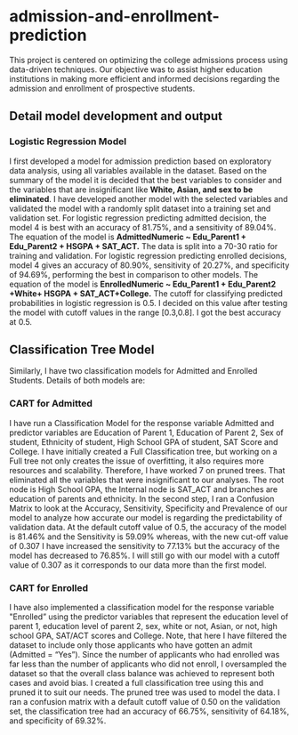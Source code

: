 # admission-and-enrollment-prediction
This project is centered on optimizing the college admissions process using data-driven techniques. Our objective was to assist higher education institutions in making more efficient and informed decisions
regarding the admission and enrollment of prospective students.


## Detail model development and output
### Logistic Regression Model

I first developed a model for admission prediction based on exploratory data analysis, using all variables 
available in the dataset. Based on the summary of the model it is decided that the best variables to consider 
and the variables that are insignificant like **White, Asian, and sex to be eliminated**. 
I have developed another model with the selected variables and validated the model with a randomly split 
dataset into a training set and validation set. For logistic regression predicting admitted decision, the 
model 4 is best with an accuracy of 81.75%, and a sensitivity of 89.04%. The equation of the model is 
**AdmittedNumeric ~ Edu_Parent1 + Edu_Parent2 + HSGPA + SAT_ACT.** 
The data is split into a 70-30 ratio for training and 
validation. For logistic regression predicting enrolled decisions, model 4 gives an accuracy of 80.90%, 
sensitivity of 20.27%, and specificity of 94.69%, performing the best in comparison to other models. The 
equation of the model is 
**EnrolledNumeric ~ Edu_Parent1 + Edu_Parent2 +White+ HSGPA + SAT_ACT+College.** 
The cutoff for classifying predicted probabilities in logistic regression is 0.5. I decided 
on this value after testing the model with cutoff values in the range [0.3,0.8]. I got the best accuracy at 0.5.

## Classification Tree Model
Similarly, I have two classification models for Admitted and Enrolled Students. Details of both models 
are:
### CART for Admitted 

I have run a Classification Model for the response variable Admitted and predictor variables are Education 
of Parent 1, Education of Parent 2, Sex of student, Ethnicity of student, High School GPA of student, SAT 
Score and College. I have initially created a Full Classification tree, but working on a Full tree not only 
creates the issue of overfitting, it also requires more resources and scalability. Therefore, I have worked 
7 on pruned trees. That eliminated all the variables that were insignificant to our analyses. The root node is 
High School GPA, the Internal node is SAT_ACT and branches are education of parents and ethnicity. 
In the second step, I ran a Confusion Matrix to look at the Accuracy, Sensitivity, Specificity and 
Prevalence of our model to analyze how accurate our model is regarding the predictability of validation 
data. At the default cutoff value of 0.5, the accuracy of the model is 81.46% and the Sensitivity is 59.09% whereas, 
with the new cut-off value of 0.307 I have increased the sensitivity to 77.13% but the accuracy of the 
model has decreased to 76.85%. I will still go with our model with a cutoff value of 0.307 as it 
corresponds to our data more than the first model. 

### CART for Enrolled
I have also implemented a classification model for the response variable "Enrolled” using the predictor 
variables that represent the education level of parent 1, education level of parent 2, sex, white or not, Asian,
or not, high school GPA, SAT/ACT scores and College. Note, that here I have filtered the dataset to 
include only those applicants who have gotten an admit (Admitted = “Yes”). Since the number of 
applicants who had enrolled was far less than the number of applicants who did not enroll, I 
oversampled the dataset so that the overall class balance was achieved to represent both cases and avoid 
bias. I created a full classification tree using this and pruned it to suit our needs. The pruned tree was 
used to model the data. I ran a confusion matrix with a default cutoff value of 0.50 on the validation 
set, the classification tree had an accuracy of 66.75%, sensitivity of 64.18%, and specificity of 69.32%.
